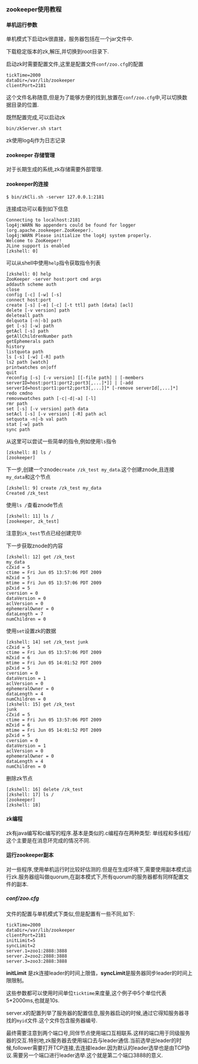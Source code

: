 ### zookeeper使用教程

#### 单机运行参数

单机模式下启动zk很直接，服务器包括在一个jar文件中.

下载稳定版本的zk,解压,并切换到root目录下.

启动zk时需要配置文件,这里是配置文件`conf/zoo.cfg`的配置


    tickTime=2000
    dataDir=/var/lib/zookeeper
    clientPort=2181

这个文件名称随意,但是为了能够方便的找到,放置在`conf/zoo.cfg`中,可以切换数据目录的位置.

既然配置完成,可以启动zk


```shell
bin/zkServer.sh start
```

zk使用log4j作为日志记录

#### zookeeper 存储管理

对于长期生成的系统,zk存储需要外部管理.

#### zookeeper的连接


```shell
$ bin/zkCli.sh -server 127.0.0.1:2181
```

连接成功可以看到如下信息


    Connecting to localhost:2181
    log4j:WARN No appenders could be found for logger (org.apache.zookeeper.ZooKeeper).
    log4j:WARN Please initialize the log4j system properly.
    Welcome to ZooKeeper!
    JLine support is enabled
    [zkshell: 0]

可以从shell中使用`help`指令获取指令列表


```shell
[zkshell: 0] help
ZooKeeper -server host:port cmd args
addauth scheme auth
close
config [-c] [-w] [-s]
connect host:port
create [-s] [-e] [-c] [-t ttl] path [data] [acl]
delete [-v version] path
deleteall path
delquota [-n|-b] path
get [-s] [-w] path
getAcl [-s] path
getAllChildrenNumber path
getEphemerals path
history
listquota path
ls [-s] [-w] [-R] path
ls2 path [watch]
printwatches on|off
quit
reconfig [-s] [-v version] [[-file path] | [-members serverID=host:port1:port2;port3[,...]*]] | [-add serverId=host:port1:port2;port3[,...]]* [-remove serverId[,...]*]
redo cmdno
removewatches path [-c|-d|-a] [-l]
rmr path
set [-s] [-v version] path data
setAcl [-s] [-v version] [-R] path acl
setquota -n|-b val path
stat [-w] path
sync path
```

从这里可以尝试一些简单的指令,例如使用`ls`指令


    [zkshell: 8] ls /
    [zookeeper]

下一步,创建一个znode`create /zk_test my_data`.这个创建znode,且连接`my_data`和这个节点


```shell
[zkshell: 9] create /zk_test my_data
Created /zk_test
```

使用`ls /`查看znode节点


    [zkshell: 11] ls /
    [zookeeper, zk_test]

注意到`zk_test`节点已经创建完毕

下一步获取znode的内容


```shell
[zkshell: 12] get /zk_test
my_data
cZxid = 5
ctime = Fri Jun 05 13:57:06 PDT 2009
mZxid = 5
mtime = Fri Jun 05 13:57:06 PDT 2009
pZxid = 5
cversion = 0
dataVersion = 0
aclVersion = 0
ephemeralOwner = 0
dataLength = 7
numChildren = 0
```

使用`set`设置zk的数据


    [zkshell: 14] set /zk_test junk
    cZxid = 5
    ctime = Fri Jun 05 13:57:06 PDT 2009
    mZxid = 6
    mtime = Fri Jun 05 14:01:52 PDT 2009
    pZxid = 5
    cversion = 0
    dataVersion = 1
    aclVersion = 0
    ephemeralOwner = 0
    dataLength = 4
    numChildren = 0
    [zkshell: 15] get /zk_test
    junk
    cZxid = 5
    ctime = Fri Jun 05 13:57:06 PDT 2009
    mZxid = 6
    mtime = Fri Jun 05 14:01:52 PDT 2009
    pZxid = 5
    cversion = 0
    dataVersion = 1
    aclVersion = 0
    ephemeralOwner = 0
    dataLength = 4
    numChildren = 0

删除zk节点


    [zkshell: 16] delete /zk_test
    [zkshell: 17] ls /
    [zookeeper]
    [zkshell: 18]

#### zk编程

zk有java编写和c编写的程序.基本是类似的.c编程存在两种类型: 单线程和多线程/这个主要是在消息环完成的情况不同.

#### 运行zookeeper副本

对一些程序,使用单机运行时比较好估测的.但是在生成环境下,需要使用副本模式运行zk.服务器组叫做quorum,在副本模式下,所有quorum的服务器都有同样配置文件的副本.



##### **conf/zoo.cfg**
文件的配置与单机模式下类似,但是配置有一些不同,如下:

    tickTime=2000
    dataDir=/var/lib/zookeeper
    clientPort=2181
    initLimit=5
    syncLimit=2
    server.1=zoo1:2888:3888
    server.2=zoo2:2888:3888
    server.3=zoo3:2888:3888

**initLimit**  是zk连接leader的时间上限值，**syncLimit**是服务器同步leader的时间上限限制。

这些参数都可以使用时间单位`ticktime`来度量,这个例子中5个单位代表5*2000ms,也就是10s.

server.x的配置列举了服务器的配置信息,服务器启动的时候,通过它得知服务器寻找的`myid`文件.这个文件包含服务器编号.

最终需要注意到两个端口号,同伴节点使用端口互相联系.这样的端口用于同级服务器的交互.特别地,zk服务器去使用端口去与leader通信.当前选举出leader的时候,follower需要打开TCP连接,去连接leader.因为默认的leader选举也是由TCP协议.需要另一个端口进行leader选举.这个就是第二个端口3888的意义.

